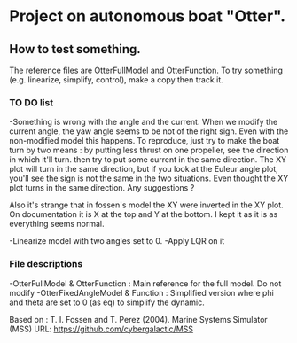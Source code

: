 # Project on autonomous boat "Otter".
## How to test something.
The reference files are OtterFullModel and OtterFunction. 
To try something (e.g. linearize, simplify, control), make a copy then track it.

### TO DO list
-Something is wrong with the angle and the current. When we modify the current angle, the yaw angle seems to be not of the right sign.
Even with the non-modified model this happens. To reproduce, just try to make the boat turn by two means : by putting less thrust on one propeller, see the direction in which it'll turn. 
then try to put some current in the same direction. The XY plot will turn in the same direction, but if you look at the Euleur angle plot, you'll see the sign is not the same in the two situations.
Even thought the XY plot turns in the same direction. Any suggestions ?

Also it's strange that in fossen's model the XY were inverted in the XY plot. On documentation it is X at the top and Y at the bottom. I kept it as it is as everything seems normal.

-Linearize model with two angles set to 0. 
-Apply LQR on it


### File descriptions
-OtterFullModel & OtterFunction : Main reference for the full model. Do not modify
-OtterFixedAngleModel & Function : Simplified version where phi and theta are set to 0 (as eq) to simplify the dynamic.

Based on :
T. I. Fossen and T. Perez (2004). Marine Systems Simulator (MSS)
URL: https://github.com/cybergalactic/MSS